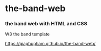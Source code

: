 # the-band-web

### the band web with HTML and CSS

W3 the band template

https://giaphupham.github.io/the-band-web/
